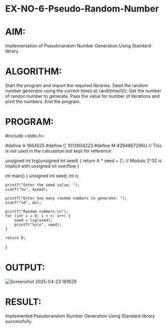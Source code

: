 # EX-NO-6-Pseudo-Random-Number

# AIM: 
Implementation of Pseudorandom Number Generation Using Standard library

# ALGORITHM:
Start the program and import the required libraries.
Seed the random number generator using the current time(i.e) rand(time(0));
Get the number of randon number to generate.
Pass the value for number of iterations and print the numbers.
End the program.

# PROGRAM:

#include <stdio.h>

#define A 1664525
#define C 1013904223
#define M 4294967296U  // This is not used in the calculation but kept for reference

unsigned int lcg(unsigned int seed) {
    return A * seed + C;  // Modulo 2^32 is implicit with unsigned int overflow
}

int main() {
    unsigned int seed;
    int n;

    printf("Enter the seed value: ");
    scanf("%u", &seed);

    printf("Enter how many random numbers to generate: ");
    scanf("%d", &n);

    printf("Random numbers:\n");
    for (int i = 0; i < n; i++) {
        seed = lcg(seed);
        printf("%u\n", seed);
    }

    return 0;
}

# OUTPUT:

![Screenshot 2025-04-23 181629](https://github.com/user-attachments/assets/855a4d68-d162-4825-947b-26c1bce3865f)

# RESULT:

Implemented Pseudorandom Number Generation Using Standard library successfully.
